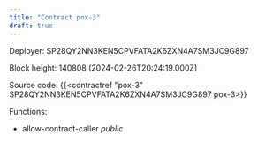```yaml
---
title: "Contract pox-3"
draft: true
---
```

Deployer: SP28QY2NN3KEN5CPVFATA2K6ZXN4A7SM3JC9G897


 



Block height: 140808 (2024-02-26T20:24:19.000Z)

Source code: {{<contractref "pox-3" SP28QY2NN3KEN5CPVFATA2K6ZXN4A7SM3JC9G897 pox-3>}}

Functions:

* allow-contract-caller _public_
